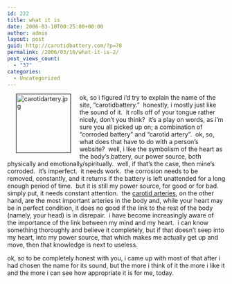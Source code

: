 ```yaml
---
id: 222
title: what it is
date: 2006-03-10T00:25:00+00:00
author: admin
layout: post
guid: http://carotidbattery.com/?p=78
permalink: /2006/03/10/what-it-is-2/
post_views_count:
  - "37"
categories:
  - Uncategorized
---
```

 <p><img height="135" alt="carotidartery.jpg" hspace="20" width="125" align="left" border="1" src="/images/carotidbattery\_com/carotidartery.jpg" />ok, so i figured i&#8217;d try to explain the name of the site, &#8220;carotidbattery.&#8221;  honestly, i mostly just like the sound of it.  it rolls off of your tongue rather nicely, don&#8217;t you think?  it&#8217;s a play on words, as i&#8217;m sure you all picked up on; a combination of &#8220;corroded battery&#8221; and &#8220;carotid artery&#8221;.  ok, so, what does that have to do with a person&#8217;s website?  well, i like the symbolism of the heart as the body&#8217;s battery, our power source, both physically and emotionally/spiritually.  well, if that&#8217;s the case, then mine&#8217;s corroded.  it&#8217;s imperfect.  it needs work.  the corrosion needs to be removed, constantly, and it returns if the battery is left unattended for a long enough period of time.  but it is still my power source, for good or for bad.  simply put, it needs constant attention.  the <a href="http://en.wikipedia.org/wiki/Carotid\_artery">carotid arteries</a>, on the other hand, are the most important arteries in the body and, while your heart may be in perfect condition, it does no good if the link to the rest of the body (namely, your head) is in disrepair.  i have become increasingly aware of the importance of the link between my mind and my heart.  i can know something thoroughly and believe it completely, but if that doesn&#8217;t seep into my heart, into my power source, that which makes me actually get up and move, then that knowledge is next to useless.</p> <p>ok, so to be completely honest with you, i came up with most of that after i had chosen the name for its sound, but the more i think of it the more i like it and the more i can see how appropriate it is for me, today.</p>